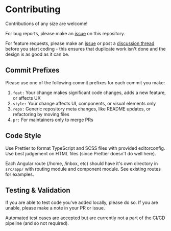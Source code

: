# Contributing

Contributions of any size are welcome!

For bug reports, please make an [issue](https://github.com/ivynya/Caravel/issues/new/choose) on this repository.

For feature requests, please make an [issue](https://github.com/ivynya/Caravel/issues/new/choose) or post a [discussion thread](https://github.com/ivynya/Caravel/discussions/new) before you start coding - this ensures that duplicate work isn't done and the design is as good as it can be.

## Commit Prefixes

Please use one of the following commit prefixes for each commit you make:

1. `feat:` Your change makes significant code changes, adds a new feature, or affects UX
2. `style:` Your change affects UI, components, or visual elements only
3. `repo:` Generic repository meta changes, like README updates, or refactoring by moving files
4. `pr:` For maintainers only to merge PRs

## Code Style

Use Prettier to format TypeScript and SCSS files with provided editorconfig. Use best judgement on HTML files (since Prettier doesn't do well here). 

Each Angular route (/home, /inbox, etc) should have it's own directory in `src/app/` with routing module and component module. See existing routes for examples.

## Testing & Validation

If you are able to test code you've added locally, please do so. If you are unable, please make a note in your PR or issue.

Automated test cases are accepted but are currently not a part of the CI/CD pipeline (and so not required).